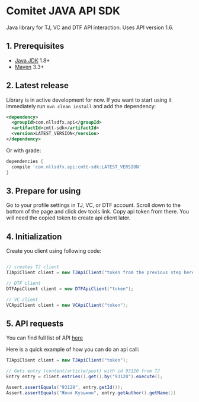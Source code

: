 # Comitet JAVA API SDK

Java library for TJ, VC and DTF API interaction. Uses API version 1.6.

## 1. Prerequisites

* [Java JDK](https://www.oracle.com/technetwork/java/javaee/downloads/jdk8-downloads-2133151.html) 1.8+
* [Maven](https://maven.apache.org/download.cgi) 3.3+

## 2. Latest release

Library is in active development for now. If you want to start
using it immediately run `mvn clean install` and add the dependency:

```xml
<dependency>
  <groupId>com.nllsdfx.api</groupId>
  <artifactId>cmtt-sdk</artifactId>
  <version>LATEST_VERSION</version>
</dependency>
```

Or with grade:

```groovy
dependencies {
  compile 'com.nllsdfx.api:cmtt-sdk:LATEST_VERSION'
}
```

## 3. Prepare for using

Go to your profile settings in TJ, VC, or DTF account. Scroll down to 
the bottom of the page and click dev tools link. Copy api token from there.
You will need the copied token to create api client later.

## 4. Initialization

Create you client using following code:

```java

// creates TJ client
TJApiClient client = new TJApiClient("token from the previous step here");

// DTF client
DTFApiClient client = new DTFApiClient("token");

// VC client
VCApiClient client = new VCApiClient("token");

```

## 5. API requests

You can find full list of API [here](https://cmtt-ru.github.io/osnova-api/redoc.html)

Here is a quick example of how you can do an api call:

```java
TJApiClient client = new TJApiClient("token");

// Gets entry (content/article/post) with id 93120 from TJ
Entry entry = client.entries().get().by("93120").execute();

Assert.assertEquals("93120", entry.getId());
Assert.assertEquals("Женя Кузьмин", entry.getAuthor().getName())
```
